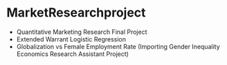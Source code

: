 # MarketResearchproject
- Quantitative Marketing Research Final Project 
- Extended Warrant Logistic Regression
- Globalization vs Female Employment Rate (Importing Gender Inequality Economics Research Assistant Project)
